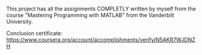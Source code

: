 This project has all the assignments COMPLETLY written by myself from the course "Mastering Programming with MATLAB" from the Vanderbilt University.

Conclusion certificate: https://www.coursera.org/account/accomplishments/verify/N5AKR7WJDNZH
